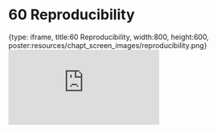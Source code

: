 # 60 Reproducibility
 
{type: iframe, title:60 Reproducibility, width:800, height:600, poster:resources/chapt_screen_images/reproducibility.png}
![](https://datatrail-jhu.github.io/DataTrail_ReOrg/no_toc/reproducibility.html)
 

 
